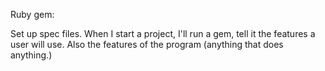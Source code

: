 Ruby gem:

Set up spec files. When I start a project, I'll run a gem, tell it the features a user will use. Also the features of the program \(anything that does anything.\)

